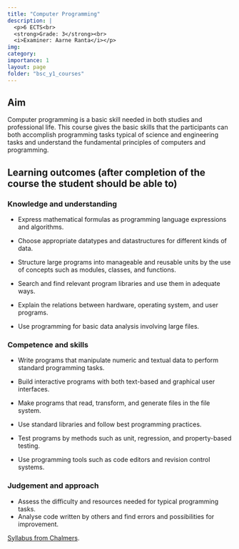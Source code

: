 ```yaml
---
title: "Computer Programming"
description: |
  <p>6 ECTS<br>
  <strong>Grade: 3</strong><br>
  <i>Examiner: Aarne Ranta</i></p>
img:
category:
importance: 1
layout: page
folder: "bsc_y1_courses"
---
```


## Aim

Computer programming is a basic skill needed in both studies and professional life. This course gives the basic skills that the participants can both accomplish programming tasks typical of science and engineering tasks and understand the fundamental principles of computers and programming.

## Learning outcomes (after completion of the course the student should be able to)

### Knowledge and understanding

- Express mathematical formulas as programming language expressions and algorithms.

- Choose appropriate datatypes and datastructures for different kinds of data.

- Structure large programs into manageable and reusable units by the use of concepts such as modules, classes, and functions.

- Search and find relevant program libraries and use them in adequate ways.

- Explain the relations between hardware, operating system, and user programs.

- Use programming for basic data analysis involving large files.

### Competence and skills

- Write programs that manipulate numeric and textual data to perform standard programming tasks.

- Build interactive programs with both text-based and graphical user interfaces.

- Make programs that read, transform, and generate files in the file system.

- Use standard libraries and follow best programming practices.

- Test programs by methods such as unit, regression, and property-based testing.

- Use programming tools such as code editors and revision control systems.

### Judgement and approach

- Assess the difficulty and resources needed for typical programming tasks.
- Analyse code written by others and find errors and possibilities for improvement.

[Syllabus from Chalmers](https://www.chalmers.se/en/education/your-studies/find-course-and-programme-syllabi/course-syllabus/TIN214/?acYear=2020%2F2021).
